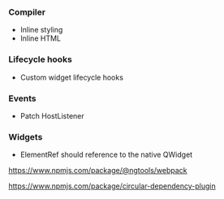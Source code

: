 
### Compiler
* Inline styling
* Inline HTML

### Lifecycle hooks
* Custom widget lifecycle hooks

### Events
* Patch HostListener

### Widgets
* ElementRef should reference to the native QWidget

https://www.npmjs.com/package/@ngtools/webpack

https://www.npmjs.com/package/circular-dependency-plugin